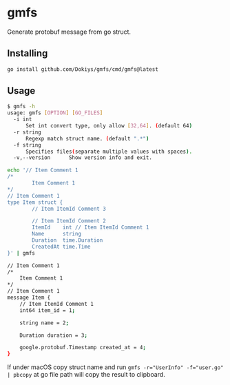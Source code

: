 # gmfs

Generate protobuf message from go struct.

## Installing

```bash
go install github.com/Dokiys/gmfs/cmd/gmfs@latest
```

## Usage

```bash
$ gmfs -h
usage: gmfs [OPTION] [GO_FILES]
  -i int
	  Set int convert type, only allow [32,64]. (default 64)
  -r string
	  Regexp match struct name. (default ".*")
  -f string
	  Specifies files(separate multiple values with spaces).
  -v,--version		Show version info and exit.
```

```bash
echo '// Item Comment 1
/*
        Item Comment 1
*/
// Item Comment 1
type Item struct {
        // Item ItemId Comment 3

        // Item ItemId Comment 2
        ItemId    int // Item ItemId Comment 1
        Name      string
        Duration  time.Duration
        CreatedAt time.Time
}' | gmfs

// Item Comment 1
/*
	Item Comment 1
*/
// Item Comment 1
message Item {
	// Item ItemId Comment 1
	int64 item_id = 1;

	string name = 2;

	Duration duration = 3;

	google.protobuf.Timestamp created_at = 4;
}
```

If under macOS copy struct name and run `gmfs -r="UserInfo" -f="user.go" | pbcopy` at go file path will copy the result to clipboard.
